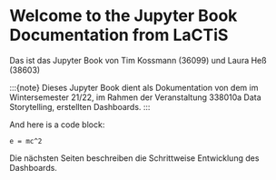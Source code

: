 # Welcome to the Jupyter Book Documentation from LaCTiS

Das ist das Jupyter Book von Tim Kossmann (36099) und Laura Heß (38603)

:::{note}
Dieses Jupyter Book dient als Dokumentation von dem im Wintersemester 21/22, im Rahmen der Veranstaltung 338010a Data Storytelling, erstellten Dashboards.
:::

And here is a code block:

```
e = mc^2
```

Die nächsten Seiten beschreiben die Schrittweise Entwicklung des Dashboards.
